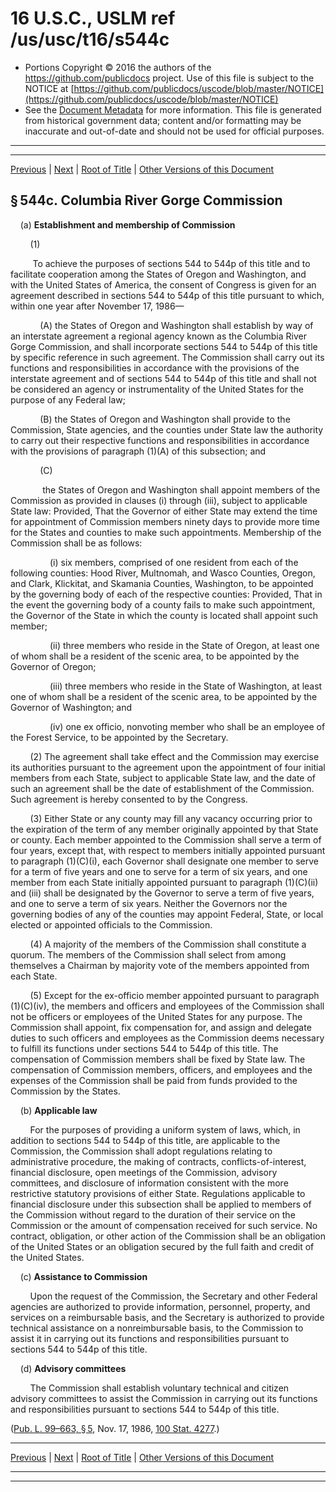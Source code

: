 ---
---

# 16 U.S.C., USLM ref /us/usc/t16/s544c

* Portions Copyright © 2016 the authors of the https://github.com/publicdocs project.
  Use of this file is subject to the NOTICE at [https://github.com/publicdocs/uscode/blob/master/NOTICE](https://github.com/publicdocs/uscode/blob/master/NOTICE)
* See the [Document Metadata](././../../../../..//README.md) for more information.
  This file is generated from historical government data; content and/or formatting may be inaccurate and out-of-date and should not be used for official purposes.

----------
----------

[Previous](./../../../../..//us/usc/t16/ch2/schII/m__us_usc_t16_s544b.md) | [Next](./../../../../..//us/usc/t16/ch2/schII/m__us_usc_t16_s544d.md) | [Root of Title](./../../../../../) | [Other Versions of this Document](https://publicdocs.github.io/go/links?ns=uslm&ref=%2Fus%2Fusc%2Ft16%2Fs544c)

## § 544c. Columbia River Gorge Commission

    (a) __Establishment and membership of Commission__ 

        (1)

         To achieve the purposes of sections 544 to 544p of this title and to facilitate cooperation among the States of Oregon and Washington, and with the United States of America, the consent of Congress is given for an agreement described in sections 544 to 544p of this title pursuant to which, within one year after November 17, 1986—

            (A) the States of Oregon and Washington shall establish by way of an interstate agreement a regional agency known as the Columbia River Gorge Commission, and shall incorporate sections 544 to 544p of this title by specific reference in such agreement. The Commission shall carry out its functions and responsibilities in accordance with the provisions of the interstate agreement and of sections 544 to 544p of this title and shall not be considered an agency or instrumentality of the United States for the purpose of any Federal law;

            (B) the States of Oregon and Washington shall provide to the Commission, State agencies, and the counties under State law the authority to carry out their respective functions and responsibilities in accordance with the provisions of paragraph (1)(A) of this subsection; and

            (C)

             the States of Oregon and Washington shall appoint members of the Commission as provided in clauses (i) through (iii), subject to applicable State law: Provided, That the Governor of either State may extend the time for appointment of Commission members ninety days to provide more time for the States and counties to make such appointments. Membership of the Commission shall be as follows:

                (i) six members, comprised of one resident from each of the following counties: Hood River, Multnomah, and Wasco Counties, Oregon, and Clark, Klickitat, and Skamania Counties, Washington, to be appointed by the governing body of each of the respective counties: Provided, That in the event the governing body of a county fails to make such appointment, the Governor of the State in which the county is located shall appoint such member;

                (ii) three members who reside in the State of Oregon, at least one of whom shall be a resident of the scenic area, to be appointed by the Governor of Oregon;

                (iii) three members who reside in the State of Washington, at least one of whom shall be a resident of the scenic area, to be appointed by the Governor of Washington; and

                (iv) one ex officio, nonvoting member who shall be an employee of the Forest Service, to be appointed by the Secretary.

        (2) The agreement shall take effect and the Commission may exercise its authorities pursuant to the agreement upon the appointment of four initial members from each State, subject to applicable State law, and the date of such an agreement shall be the date of establishment of the Commission. Such agreement is hereby consented to by the Congress.

        (3) Either State or any county may fill any vacancy occurring prior to the expiration of the term of any member originally appointed by that State or county. Each member appointed to the Commission shall serve a term of four years, except that, with respect to members initially appointed pursuant to paragraph (1)(C)(i), each Governor shall designate one member to serve for a term of five years and one to serve for a term of six years, and one member from each State initially appointed pursuant to paragraph (1)(C)(ii) and (iii) shall be designated by the Governor to serve a term of five years, and one to serve a term of six years. Neither the Governors nor the governing bodies of any of the counties may appoint Federal, State, or local elected or appointed officials to the Commission.

        (4) A majority of the members of the Commission shall constitute a quorum. The members of the Commission shall select from among themselves a Chairman by majority vote of the members appointed from each State.

        (5) Except for the ex-officio member appointed pursuant to paragraph (1)(C)(iv), the members and officers and employees of the Commission shall not be officers or employees of the United States for any purpose. The Commission shall appoint, fix compensation for, and assign and delegate duties to such officers and employees as the Commission deems necessary to fulfill its functions under sections 544 to 544p of this title. The compensation of Commission members shall be fixed by State law. The compensation of Commission members, officers, and employees and the expenses of the Commission shall be paid from funds provided to the Commission by the States.

    (b) __Applicable law__ 

        For the purposes of providing a uniform system of laws, which, in addition to sections 544 to 544p of this title, are applicable to the Commission, the Commission shall adopt regulations relating to administrative procedure, the making of contracts, conflicts-of-interest, financial disclosure, open meetings of the Commission, advisory committees, and disclosure of information consistent with the more restrictive statutory provisions of either State. Regulations applicable to financial disclosure under this subsection shall be applied to members of the Commission without regard to the duration of their service on the Commission or the amount of compensation received for such service. No contract, obligation, or other action of the Commission shall be an obligation of the United States or an obligation secured by the full faith and credit of the United States.

    (c) __Assistance to Commission__ 

        Upon the request of the Commission, the Secretary and other Federal agencies are authorized to provide information, personnel, property, and services on a reimbursable basis, and the Secretary is authorized to provide technical assistance on a nonreimbursable basis, to the Commission to assist it in carrying out its functions and responsibilities pursuant to sections 544 to 544p of this title.

    (d) __Advisory committees__ 

        The Commission shall establish voluntary technical and citizen advisory committees to assist the Commission in carrying out its functions and responsibilities pursuant to sections 544 to 544p of this title.

([Pub. L. 99–663, § 5][/us/pl/99/663/s5], Nov. 17, 1986, [100 Stat. 4277][/us/stat/100/4277].)

----------

[Previous](./../../../../..//us/usc/t16/ch2/schII/m__us_usc_t16_s544b.md) | [Next](./../../../../..//us/usc/t16/ch2/schII/m__us_usc_t16_s544d.md) | [Root of Title](./../../../../../) | [Other Versions of this Document](https://publicdocs.github.io/go/links?ns=uslm&ref=%2Fus%2Fusc%2Ft16%2Fs544c)

----------
----------

[/us/pl/99/663/s5]: https://publicdocs.github.io/go/links?ns=uslm&ref=%2Fus%2Fpl%2F99%2F663%2Fs5
[/us/stat/100/4277]: https://publicdocs.github.io/go/links?ns=uslm&ref=%2Fus%2Fstat%2F100%2F4277


